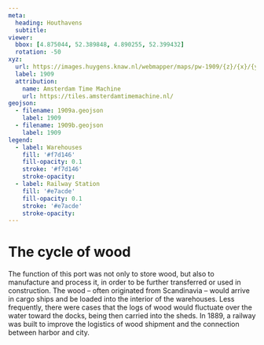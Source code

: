 ```yaml
---
meta:
  heading: Houthavens
  subtitle:
viewer:
  bbox: [4.875044, 52.389848, 4.890255, 52.399432]
  rotation: -50
xyz:
  url: https://images.huygens.knaw.nl/webmapper/maps/pw-1909/{z}/{x}/{y}.png
  label: 1909
  attribution:
    name: Amsterdam Time Machine
    url: https://tiles.amsterdamtimemachine.nl/
geojson:
  - filename: 1909a.geojson
    label: 1909
  - filename: 1909b.geojson
    label: 1909
legend:
  - label: Warehouses 
    fill: '#f7d146'
    fill-opacity: 0.1
    stroke: '#f7d146'
    stroke-opacity:
  - label: Railway Station 
    fill: '#e7acde'
    fill-opacity: 0.1
    stroke: '#e7acde'
    stroke-opacity:
---
```


# The cycle of wood

The function of this port was not only to store wood, but also to manufacture and process it, in order to be further transferred or used in construction. The wood – often originated from Scandinavia – would arrive in cargo ships and be loaded into the interior of the warehouses. Less frequently, there were cases that the logs of wood would fluctuate over the water toward the docks, being then carried into the sheds. In 1889, a railway was built to improve the logistics of wood shipment and the connection between harbor and city.

